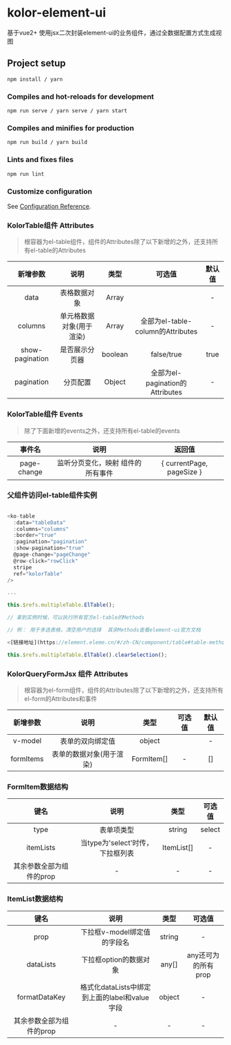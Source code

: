 # kolor-element-ui

基于vue2+ 使用jsx二次封装element-ui的业务组件，通过全数据配置方式生成视图

## Project setup
```
npm install / yarn
```

### Compiles and hot-reloads for development
```
npm run serve / yarn serve / yarn start
```

### Compiles and minifies for production
```
npm run build / yarn build
```

### Lints and fixes files
```
npm run lint 
```

### Customize configuration
See [Configuration Reference](https://cli.vuejs.org/config/).

### KolorTable组件 Attributes

> 根容器为el-table组件，组件的Attributes除了以下新增的之外，还支持所有el-table的Attributes

| 新增参数 | 说明 | 类型 | 可选值 | 默认值 |
| :----: | :----: | :----: | :----: | :----: |
| data | 表格数据对象 | Array | |   -     |    -    |
| columns | 单元格数据对象(用于渲染<el-table-column>) | Array |全部为el-table-column的Attributes |  -      |      
| show-pagination | 是否展示分页器 | boolean | false/true |    true    |       
| pagination | 分页配置 | Object | 全部为el-pagination的Attributes |     -  |        


### KolorTable组件 Events 

> 除了下面新增的events之外，还支持所有el-table的events

| 事件名 | 说明 | 返回值 | 
| :----: | :----: | :----: | 
| page-change | 监听分页变化，映射 <el-pagination>组件的所有事件 | { currentPage, pageSize } | 


### 父组件访问el-table组件实例

```JavaScript

<ko-table 
  :data="tableData" 
  :columns="columns" 
  :border="true" 
  :pagination="pagination"
  :show-pagination="true"
  @page-change="pageChange"
  @row-click="rowClick"
  stripe
  ref="kolorTable"
/>

...

this.$refs.multipleTable.ElTable();

// 拿到实例时候，可以执行所有官方el-table的Methods

// 例： 用于多选表格，清空用户的选择  其余Methods查看element-ui官方文档 

<[链接地址](https://element.eleme.cn/#/zh-CN/component/table#table-methods)>

this.$refs.multipleTable.ElTable().clearSelection();

```

### KolorQueryFormJsx 组件 Attributes

> 根容器为el-form组件，组件的Attributes除了以下新增的之外，还支持所有el-form的Attributes和事件

| 新增参数 | 说明 | 类型 | 可选值 | 默认值 |
| :----: | :----: | :----: | :----: | :----: |
| v-model | 表单的双向绑定值 | object | |   -     |    -    |
| formItems | 表单的数据对象(用于渲染<el-form-item>) | FormItem[] | - |  []      |    

### FormItem数据结构

| 键名 | 说明 | 类型 | 可选值 | 
| :----: | :----: | :----: | :----: |
| type | 表单项类型 | string | select |
| itemLists | 当type为'select'时传，下拉框列表 | ItemList[] | - |
| 其余参数全部为组件<el-form-item>的prop| - | - | - |   

### ItemList数据结构

| 键名 | 说明 | 类型 | 可选值 | 
| :----: | :----: | :----: | :----: |
| prop | 下拉框v-model绑定值的字段名 | string | - |
| dataLists | 下拉框option的数据对象 | any[] | any还可为<el-option>的所有prop |
| formatDataKey | 格式化dataLists中绑定到<el-option>上面的label和value字段 | object | - |
| 其余参数全部为组件<el-form-select>的prop| - | - | - |  